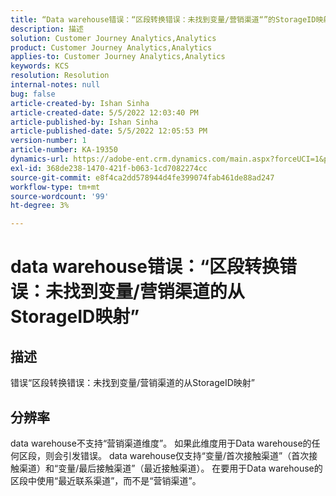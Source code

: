 ```yaml
---
title: “Data warehouse错误：“区段转换错误：未找到变量/营销渠道“”的StorageID映射
description: 描述
solution: Customer Journey Analytics,Analytics
product: Customer Journey Analytics,Analytics
applies-to: Customer Journey Analytics,Analytics
keywords: KCS
resolution: Resolution
internal-notes: null
bug: false
article-created-by: Ishan Sinha
article-created-date: 5/5/2022 12:03:40 PM
article-published-by: Ishan Sinha
article-published-date: 5/5/2022 12:05:53 PM
version-number: 1
article-number: KA-19350
dynamics-url: https://adobe-ent.crm.dynamics.com/main.aspx?forceUCI=1&pagetype=entityrecord&etn=knowledgearticle&id=6b3d8862-6bcc-ec11-a7b5-6045bd00db25
exl-id: 368de238-1470-421f-b063-1cd7082274cc
source-git-commit: e8f4ca2dd578944d4fe399074fab461de88ad247
workflow-type: tm+mt
source-wordcount: '99'
ht-degree: 3%

---
```


# data warehouse错误：“区段转换错误：未找到变量/营销渠道的从StorageID映射”

## 描述

错误“区段转换错误：未找到变量/营销渠道的从StorageID映射”

## 分辨率


data warehouse不支持“营销渠道维度”。 如果此维度用于Data warehouse的任何区段，则会引发错误。 data warehouse仅支持“变量/首次接触渠道”（首次接触渠道）和“变量/最后接触渠道”（最近接触渠道）。 在要用于Data warehouse的区段中使用“最近联系渠道”，而不是“营销渠道”。
